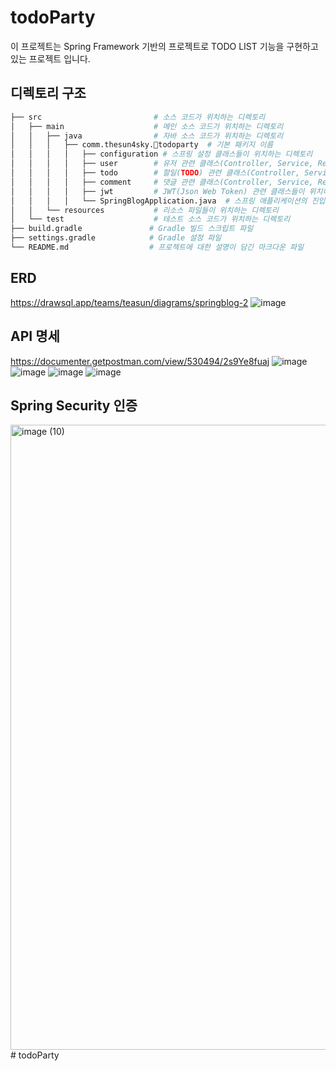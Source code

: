 # todoParty

이 프로젝트는 Spring Framework 기반의 프로젝트로 TODO LIST 기능을 구현하고있는 프로젝트 입니다.

## 디렉토리 구조
```bash
├── src                         # 소스 코드가 위치하는 디렉토리
│   ├── main                    # 메인 소스 코드가 위치하는 디렉토리
│   │   ├── java                # 자바 소스 코드가 위치하는 디렉토리
│   │   │   ├── comm.thesun4sky.todoparty  # 기본 패키지 이름
│   │   │   │   ├── configuration # 스프링 설정 클래스들이 위치하는 디렉토리
│   │   │   │   ├── user        # 유저 관련 클래스(Controller, Service, Repository 등..)가 위치하는 디렉토리
│   │   │   │   ├── todo        # 할일(TODO) 관련 클래스(Controller, Service, Repository 등..)가 위치하는 디렉토리
│   │   │   │   ├── comment     # 댓글 관련 클래스(Controller, Service, Repository 등..)가 위치하는 디렉토리
│   │   │   │   ├── jwt         # JWT(Json Web Token) 관련 클래스들이 위치하는 디렉토리
│   │   │   │   └── SpringBlogApplication.java  # 스프링 애플리케이션의 진입점인 메인 클래스
│   │   └── resources           # 리소스 파일들이 위치하는 디렉토리
│   └── test                    # 테스트 소스 코드가 위치하는 디렉토리
├── build.gradle               # Gradle 빌드 스크립트 파일
├── settings.gradle            # Gradle 설정 파일
└── README.md                  # 프로젝트에 대한 설명이 담긴 마크다운 파일

``` 

## ERD 
https://drawsql.app/teams/teasun/diagrams/springblog-2
![image](https://github.com/thesun4sky/todoParty/assets/17782941/ed4a9aaa-6dd9-4734-8249-bf8d04148589)


## API 명세
https://documenter.getpostman.com/view/530494/2s9Ye8fuaj
![image](https://github.com/thesun4sky/todoParty/assets/17782941/b082a74f-fd32-4c31-a65d-c19631673fdf)
![image](https://github.com/thesun4sky/todoParty/assets/17782941/a714dc5d-794d-4f08-b4fb-c1790a02c07a)
![image](https://github.com/thesun4sky/todoParty/assets/17782941/6e68c15a-9880-4508-8375-96ef0f0eb312)
![image](https://github.com/thesun4sky/todoParty/assets/17782941/14ee1306-9bfd-4da7-8995-5534c067d32c)


## Spring Security 인증
<img width="1000" alt="image (10)" src="https://github.com/thesun4sky/spring-blog/assets/17782941/5e134760-8ac2-499e-8aea-f0d411bd0bd0">
#   t o d o P a r t y  
 